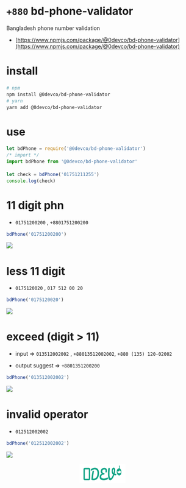 # `+880` bd-phone-validator
Bangladesh phone number validation 

* [https://www.npmjs.com/package/@0devco/bd-phone-validator](https://www.npmjs.com/package/@0devco/bd-phone-validator)

# install

```bash
# npm
npm install @0devco/bd-phone-validator
# yarn
yarn add @0devco/bd-phone-validator
```

# use

```js
let bdPhone = require('@0devco/bd-phone-validator')
/* import */
import bdPhone from '@0devco/bd-phone-validator'

let check = bdPhone('01751211255')
console.log(check)
```

# 11 digit phn

* `01751200200` , `+8801751200200`

```js
bdPhone('01751200200')
```
<p><img src="https://user-images.githubusercontent.com/17185462/47054880-3eb42500-d1d6-11e8-9394-8bfc508a8eb9.PNG"></p>


# less 11 digit

* `0175120020` , `017 512 00 20`

```js
bdPhone('0175120020')
```

<p><img src="https://user-images.githubusercontent.com/17185462/47055226-10cfe000-d1d8-11e8-8762-44abda773d03.PNG"></p>

# exceed (digit > 11)

* input => `013512002002` , `+88013512002002`, `+880 (135) 120-02002`

* output suggest => `+8801351200200`

```js
bdPhone('013512002002')
```
<p><img src="https://user-images.githubusercontent.com/17185462/47054884-483d8d00-d1d6-11e8-8d09-c29e4ad40af1.PNG"></p>

# invalid operator

* `012512002002`

```js
bdPhone('012512002002')
```

<p><img src="https://user-images.githubusercontent.com/17185462/47054891-4ecc0480-d1d6-11e8-8ff3-cc64906ba2d5.PNG"></p>


<a href="https://twitter.com/0devco" target="_blank" > <p align="center"><img src="https://raw.githubusercontent.com/0devco/docs/master/.devco-images/logo-transparent.png"></p></a>
